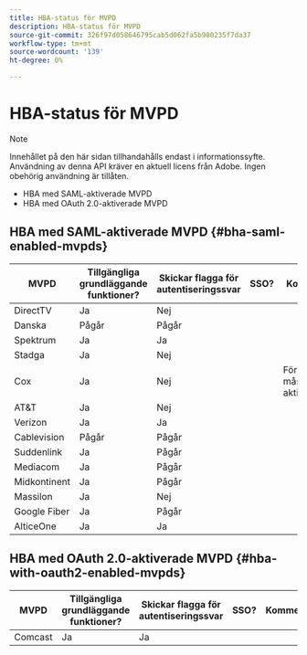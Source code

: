 ```yaml
---
title: HBA-status för MVPD
description: HBA-status för MVPD
source-git-commit: 326f97d058646795cab5d062fa5b980235f7da37
workflow-type: tm+mt
source-wordcount: '139'
ht-degree: 0%

---
```



# HBA-status för MVPD

>[!NOTE]
>
>Innehållet på den här sidan tillhandahålls endast i informationssyfte. Användning av denna API kräver en aktuell licens från Adobe. Ingen obehörig användning är tillåten.


* HBA med SAML-aktiverade MVPD
* HBA med OAuth 2.0-aktiverade MVPD


## HBA med SAML-aktiverade MVPD {#bha-saml-enabled-mvpds}

| MVPD | Tillgängliga grundläggande funktioner? | Skickar flagga för autentiseringssvar | SSO? | Kommentarer |
|---|---|---|---|---|
| DirectTV | Ja | Nej |  |  |
| Danska | Pågår | Pågår |  |  |
| Spektrum | Ja | Ja |  |  |
| Stadga | Ja | Nej |  |  |
| Cox | Ja | Nej |  | Föräldrakontroll måste aktiveras |
| AT&amp;T | Ja | Nej |  |  |
| Verizon | Ja | Ja |  |  |
| Cablevision | Pågår | Pågår |  |  |
| Suddenlink | Ja | Pågår |  |  |
| Mediacom | Ja | Pågår |  |  |
| Midkontinent | Ja | Pågår |  |  |
| Massilon | Ja | Nej |  |  |
| Google Fiber | Ja | Pågår |  |  |
| AlticeOne | Ja | Ja |  |  |


## HBA med OAuth 2.0-aktiverade MVPD {#hba-with-oauth2-enabled-mvpds}

| MVPD | Tillgängliga grundläggande funktioner? | Skickar flagga för autentiseringssvar | SSO? | Kommentarer |
|---|---|---|---|---|
| Comcast | Ja | Ja |  |  |

